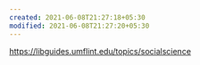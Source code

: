 ```yaml
---
created: 2021-06-08T21:27:18+05:30
modified: 2021-06-08T21:27:20+05:30
---
```


https://libguides.umflint.edu/topics/socialscience
